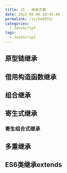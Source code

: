 ```yaml
---
title: JS - 继承方案
date: 2022-05-06 10:42:49
permalink: /js/be0555/
categories:
  - JavaScript
tags:
  - JavaScript
---
```


## 原型链继承

## 借用构造函数继承

## 组合继承

## 寄生式继承

### 寄生组合式继承

## 多重继承

## ES6类继承extends